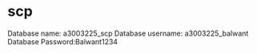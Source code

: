 # scp
Database name: a3003225_scp
Database username: a3003225_balwant
Database Password:Balwant1234
